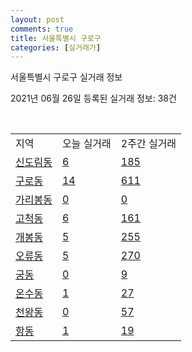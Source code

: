 ```yaml
---
layout: post
comments: true
title: 서울특별시 구로구
categories: [실거래가]
---
```


서울특별시 구로구 실거래 정보

2021년 06월 26일 등록된 실거래 정보: 38건

<script type="text/javascript">
  google.charts.load('current', {'packages':['corechart']});
  google.charts.setOnLoadCallback(drawChart);

  function drawChart() {
    var data = google.visualization.arrayToDataTable([['거래일', '매매', '전월세', '전매'], ['2021-02', 0, 21, 0], ['2021-03', 4, 105, 0], ['2021-04', 147, 248, 0], ['2021-05', 277, 372, 0], ['2021-06', 204, 216, 0]]);

    var options = {
      title: '최근 유형별 거래량 추이',
      legend: { position: 'bottom' }
    };

    var chart = new google.visualization.LineChart(document.getElementById('columnchart_material'));
    chart.draw(data, (options));
  }
</script>

<div id="columnchart_material" style="width: 450px; margin-left: -35px"></div>
<br>
<table class="sortable">
  <tr>
    <td>지역</td>
    <td>오늘 실거래</td>
    <td>2주간 실거래</td>
  </tr>

  
  <tr class="item">
    <td><a href="1153010100.html">신도림동</a></td>
    <td><a href="1153010100.html">6</a></td>
    <td><a href="1153010100.html">185</a></td>
  </tr>
    

  <tr class="item">
    <td><a href="1153010200.html">구로동</a></td>
    <td><a href="1153010200.html">14</a></td>
    <td><a href="1153010200.html">611</a></td>
  </tr>
    

  <tr class="item">
    <td><a href="1153010300.html">가리봉동</a></td>
    <td><a href="1153010300.html">0</a></td>
    <td><a href="1153010300.html">0</a></td>
  </tr>
    

  <tr class="item">
    <td><a href="1153010600.html">고척동</a></td>
    <td><a href="1153010600.html">6</a></td>
    <td><a href="1153010600.html">161</a></td>
  </tr>
    

  <tr class="item">
    <td><a href="1153010700.html">개봉동</a></td>
    <td><a href="1153010700.html">5</a></td>
    <td><a href="1153010700.html">255</a></td>
  </tr>
    

  <tr class="item">
    <td><a href="1153010800.html">오류동</a></td>
    <td><a href="1153010800.html">5</a></td>
    <td><a href="1153010800.html">270</a></td>
  </tr>
    

  <tr class="item">
    <td><a href="1153010900.html">궁동</a></td>
    <td><a href="1153010900.html">0</a></td>
    <td><a href="1153010900.html">9</a></td>
  </tr>
    

  <tr class="item">
    <td><a href="1153011000.html">온수동</a></td>
    <td><a href="1153011000.html">1</a></td>
    <td><a href="1153011000.html">27</a></td>
  </tr>
    

  <tr class="item">
    <td><a href="1153011100.html">천왕동</a></td>
    <td><a href="1153011100.html">0</a></td>
    <td><a href="1153011100.html">57</a></td>
  </tr>
    

  <tr class="item">
    <td><a href="1153011200.html">항동</a></td>
    <td><a href="1153011200.html">1</a></td>
    <td><a href="1153011200.html">19</a></td>
  </tr>
    


</table>


    